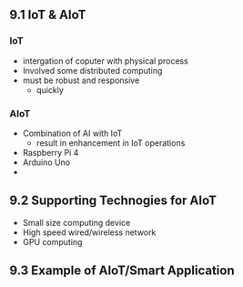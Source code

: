## 9.1 IoT & AIoT
### IoT
- intergation of coputer with physical process
- Involved some distributed computing
- must be robust and responsive
	- quickly 


### AIoT
- Combination of AI with IoT
	- result in enhancement in IoT operations
- Raspberry Pi 4
- Arduino Uno
- 

## 9.2 Supporting Technogies for AIoT
- Small size computing device
- High speed wired/wireless network
- GPU computing



## 9.3 Example of AIoT/Smart Application